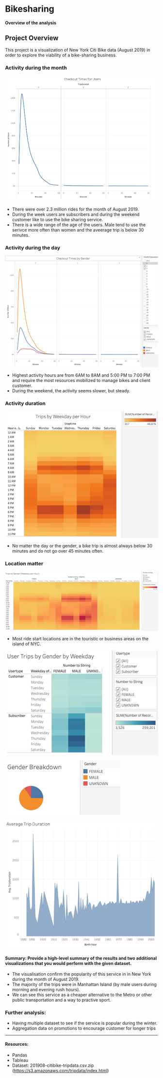 # Bikesharing

#### Overview of the analysis


## Project Overview

This project is a visualization of New York Citi Bike data (August 2019) in order to explore the viability of a bike-sharing business.

### Activity during the month

![preview](https://github.com/Tifarahani/Bikesharing/blob/main/Img/1.png)

- There were over 2.3 million rides for the month of August 2019.
- During the week users are subscribers and during the weekend customer like to use the bike sharing service.
- There is a wide range of the age of the users. Male tend to use the serivce more often than women and the aveerage trip is below 30 minutes.

### Activity during the day

![preview](https://github.com/Tifarahani/Bikesharing/blob/main/Img/2.png)

- Highest activity hours are from 6AM to 8AM and 5:00 PM to 7:00 PM and require the most resources mobilized to manage bikes and client customer.
- During the weekend, the activity seems slower, but steady.

### Activity duration

![preview](https://github.com/Tifarahani/Bikesharing/blob/main/Img/3.png)

- No matter the day or the gender, a bike trip is almost always below 30 minutes and do not go over 45 minutes often.

### Location matter

![preview](https://github.com/Tifarahani/Bikesharing/blob/main/Img/4.png)

- Most ride start locations are in the touristic or business areas on the island of NYC.


![preview](https://github.com/Tifarahani/Bikesharing/blob/main/Img/5.png)

![preview](https://github.com/Tifarahani/Bikesharing/blob/main/Img/6.png)

![preview](https://github.com/Tifarahani/Bikesharing/blob/main/Img/7.png)

#### Summary: Provide a high-level summary of the results and two additional visualizations that you would perform with the given dataset.

- The visualisation confirm the popularity of this service in in New York during the month of August 2019.
- The majority of the trips were in Manhattan Island (by male users during morning and evening rush hours).
- We can see this service as a cheaper alternative to the Metro or other public transportation and a way to practive sport.

### Further analysis:

- Having multiple dataset to see if the service is popular during the winter.
- Aggregation data on promotions to encourage customer for longer trips

----
#### Resources:
- Pandas
- Tableau
- Dataset: 201908-citibike-tripdata.csv.zip (https://s3.amazonaws.com/tripdata/index.html)
